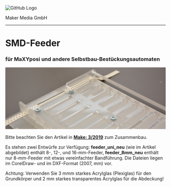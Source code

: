 ![GitHub Logo](http://www.heise.de/make/icons/make_logo.png)

Maker Media GmbH

***

# SMD-Feeder

### für MaXYposi und andere Selbstbau-Bestückungsautomaten

![Picture](https://github.com/MakeMagazinDE/SMD-Feeder/blob/master/feeder_aufm.JPG)

Bitte beachten Sie den Artikel in **[Make: 3/2019](https://shop.heise.de/katalog/make-03-2019)** zum Zusammenbau.

Es stehen zwei Entwürfe zur Verfügung: **feeder_uni_neu** (wie im Artikel abgebildet) enthält 8-, 12-, und 16-mm-Feeder, **feeder_8mm_neu** enthält nur 8-mm-Feeder mit etwas vereinfachter Bandführung. Die Dateien liegen im CorelDraw- und im DXF-Format (2007, mm) vor.

Achtung: Verwenden Sie 3 mmm starkes Acrylglas (Plexiglas) für den Grundkörper und 2 mm starkes transparentes Acrylglas für die Abdeckung!
